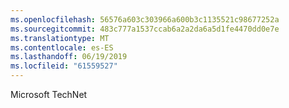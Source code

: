 ```yaml
---
ms.openlocfilehash: 56576a603c303966a600b3c1135521c98677252a
ms.sourcegitcommit: 483c777a1537ccab6a2a2da6a5d1fe4470dd0e7e
ms.translationtype: MT
ms.contentlocale: es-ES
ms.lasthandoff: 06/19/2019
ms.locfileid: "61559527"
---
```

Microsoft TechNet